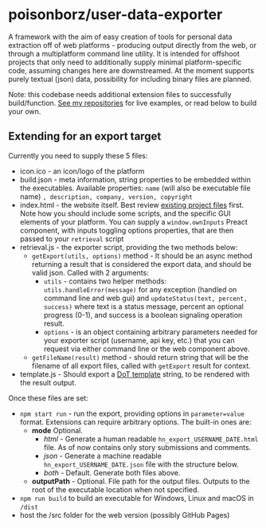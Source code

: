 
# poisonborz/user-data-exporter

A framework with the aim of easy creation of tools for personal data extraction off of web platforms - producing output directly from the web, or through a multiplatform command line utility. It is intended for offshoot projects that only need to additionally supply minimal platform-specific code, assuming changes here are downstreamed.
At the moment supports purely textual (json) data, possibility for including binary files are planned.

Note: this codebase needs additional extension files to successfully build/function.
[See my repositories](https://github.com/poisonborz?tab=repositories&q=data-exporter) for live examples, or read below to build your own.

## Extending for an export target

Currently you need to supply these 5 files:

- icon.ico - an icon/logo of the platform
- build.json - meta information, string properties to be embedded within the executables. Available properties: `name` (will also be executable file name) `, description, company, version, copyright`
- index.html - the website itself. Best review [existing project files]() first. Note how you should include some scripts, and the specific GUI elements of your platform. You can supply a `window.ownInputs` Preact component, with inputs toggling options properties, that are then passed to your `retrieval` script
- retrieval.js - the exporter script, providing the two methods below:
  - `getExport(utils, options)` method - It should be an async method returning a result that is considered the export data, and should be valid json. Called with 2 arguments:
    - `utils` - contains two helper methods: `utils.handleError(message)` for any exception (handled on command line and web gui) and `updateStatus(text, percent, success)` where text is a status message, percent an optional progress (0-1), and success is a boolean signaling operation result.
    - `options` - is an object containing arbitrary parameters needed for your exporter script (username, api key, etc.) that you can request via either command line or the web component above.
  - `getFileName(result)` method - should return string that will be the filename of all export files, called with `getExport` result for context.
- template.js - Should export a [DoT template](https://olado.github.io/doT/index.html) string, to be rendered with the result output.

Once these files are set:

- `npm start run` - run the export, providing options in `parameter=value` format. Extensions can require arbitrary options. The built-in ones are:
  - **mode** Optional.
    - _html_ - Generate a human readable `hn_export_USERNAME_DATE.html` file. As of now contains only story submissions and comments.
    - _json_ - Generate a machine readable `hn_export_USERNAME_DATE.json` file with the structure below.
    - _both_ - Default. Generate both files above.
  - **outputPath** - Optional. File path for the output files. Outputs to the root of the executable location when not specified.
- `npm run build` to build an executable for Windows, Linux and macOS in `/dist`
- host the /src folder for the web version (possibly GitHub Pages)
